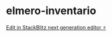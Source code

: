 # elmero-inventario

[Edit in StackBlitz next generation editor ⚡️](https://stackblitz.com/~/github.com/jooosUu/elmero-inventario)